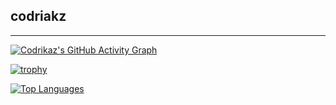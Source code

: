## codriakz

***

[![Codrikaz's GitHub Activity Graph](https://github-readme-activity-graph.vercel.app/graph?username=codrikaz&bg_color=0f2d3d&color=1cadfb&line=1cadfb&point=1cadfb&area=true&hide_border=true)](https://github.com/codrikaz/)

[![trophy](https://github-profile-trophy.vercel.app/?username=codrikaz&theme=onedark&no-bg=true)](https://github.com/codrikaz/github-profile-trophy)

[![Top Languages](https://github-readme-stats.vercel.app/api/top-langs/?username=codrikaz&layout=compact&show_icons=true&theme=chartreuse-dark)](https://github.com/codrikaz/github-readme-stats)


